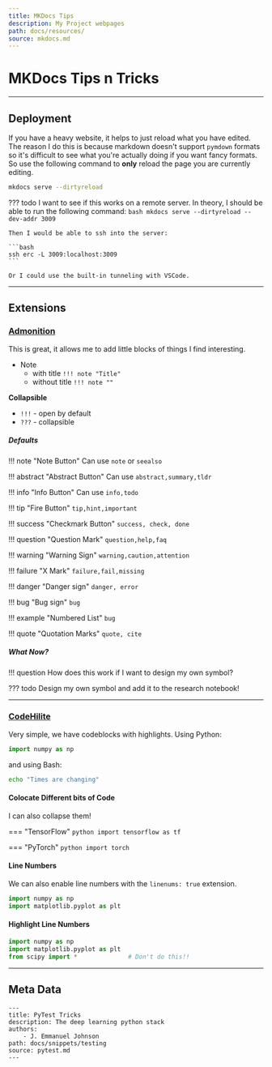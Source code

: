 ```yaml
---
title: MKDocs Tips
description: My Project webpages
path: docs/resources/
source: mkdocs.md
---
```


# MKDocs Tips n Tricks


---

## Deployment

If you have a heavy website, it helps to just reload what you have edited. The reason I do this is because markdown doesn't support `pymdown` formats so it's difficult to see what you're actually doing if you want fancy formats. So use the following command to **only** reload the page you are currently editing.

```bash
mkdocs serve --dirtyreload
```

??? todo
    I want to see if this works on a remote server. In theory, I should be able to run the following command:
    ```bash
    mkdocs serve --dirtyreload --dev-addr 3009
    ```

    Then I would be able to ssh into the server:

    ```bash
    ssh erc -L 3009:localhost:3009
    ```

    Or I could use the built-in tunneling with VSCode.

---

## Extensions

### [Admonition](https://squidfunk.github.io/mkdocs-material/extensions/admonition/)

This is great, it allows me to add little blocks of things I find interesting.

* Note
  * with title `!!! note "Title"`
  * without title `!!! note ""`

**Collapsible**

* `!!!` - open by default
* `???` - collapsible


##### Defaults



!!! note "Note Button"
    Can use `note` or `seealso`

!!! abstract "Abstract Button"
    Can use `abstract,summary,tldr`

!!! info "Info Button"
    Can use `info,todo`

!!! tip "Fire Button"
    `tip,hint,important`

!!! success "Checkmark Button"
    `success, check, done`

!!! question "Question Mark"
    `question,help,faq`

!!! warning "Warning Sign"
    `warning,caution,attention`

!!! failure "X Mark"
    `failure,fail,missing`

!!! danger "Danger sign"
    `danger, error`

!!! bug "Bug sign"
    `bug`

!!! example "Numbered List"
    `bug`

!!! quote "Quotation Marks"
    `quote, cite`


##### What Now?

!!! question
    How does this work if I want to design my own symbol?

??? todo
    Design my own symbol and add it to the research notebook!

---

### [CodeHilite](https://squidfunk.github.io/mkdocs-material/extensions/codehilite/)


Very simple, we have codeblocks with highlights. Using Python:

```python
import numpy as np
```

and using Bash:

```bash
echo "Times are changing"
```

#### Colocate Different bits of Code 

I can also collapse them!

=== "TensorFlow"
    ```python
    import tensorflow as tf
    ```

=== "PyTorch"
    ```python
    import torch
    ```

#### Line Numbers

We can also enable line numbers with the `linenums: true` extension.

```python linenums="1"
import numpy as np
import matplotlib.pyplot as plt
```

#### Highlight Line Numbers

```python linenums="1" hl_lines="3"
import numpy as np
import matplotlib.pyplot as plt
from scipy import *              # Don't do this!!
```

---

## Meta Data

```
---
title: PyTest Tricks
description: The deep learning python stack
authors:
    - J. Emmanuel Johnson
path: docs/snippets/testing
source: pytest.md
---
```